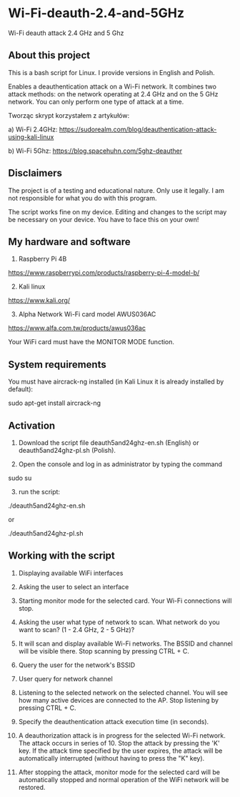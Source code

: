 # Wi-Fi-deauth-2.4-and-5GHz
Wi-Fi deauth attack 2.4 GHz and 5 Ghz

## About this project
This is a bash script for Linux. I provide versions in English and Polish.

Enables a deauthentication attack on a Wi-Fi network. It combines two attack methods: on the network operating at 2.4 GHz and on the 5 GHz network. You can only perform one type of attack at a time.

Tworząc skrypt korzystałem z artykułów:

a) Wi-Fi 2.4GHz: https://sudorealm.com/blog/deauthentication-attack-using-kali-linux

b) Wi-Fi 5Ghz: https://blog.spacehuhn.com/5ghz-deauther 

## Disclaimers

The project is of a testing and educational nature. Only use it legally. I am not responsible for what you do with this program.

The script works fine on my device. Editing and changes to the script may be necessary on your device. You have to face this on your own!

## My hardware and software

1) Raspberry Pi 4B

https://www.raspberrypi.com/products/raspberry-pi-4-model-b/

2) Kali linux

https://www.kali.org/

3) Alpha Network Wi-Fi card model AWUS036AC

https://www.alfa.com.tw/products/awus036ac

Your WiFi card must have the MONITOR MODE function.

## System requirements

You must have aircrack-ng installed (in Kali Linux it is already installed by default):

sudo apt-get install aircrack-ng

## Activation

1) Download the script file deauth5and24ghz-en.sh (English) or deauth5and24ghz-pl.sh (Polish).

2) Open the console and log in as administrator by typing the command

sudo su

3) run the script:

./deauth5and24ghz-en.sh

or

./deauth5and24ghz-pl.sh

## Working with the script

1) Displaying available WiFi interfaces

2) Asking the user to select an interface

2) Starting monitor mode for the selected card. Your Wi-Fi connections will stop.

3) Asking the user what type of network to scan. What network do you want to scan? (1 - 2.4 GHz, 2 - 5 GHz)?

4) It will scan and display available Wi-Fi networks. The BSSID and channel will be visible there. Stop scanning by pressing CTRL + C.

5) Query the user for the network's BSSID

6) User query for network channel

7) Listening to the selected network on the selected channel. You will see how many active devices are connected to the AP. Stop listening by pressing CTRL + C.

8) Specify the deauthentication attack execution time (in seconds).

9) A deauthorization attack is in progress for the selected Wi-Fi network. The attack occurs in series of 10. Stop the attack by pressing the 'K' key. If the attack time specified by the user expires, the attack will be automatically interrupted (without having to press the "K" key).

10) After stopping the attack, monitor mode for the selected card will be automatically stopped and normal operation of the WiFi network will be restored.
